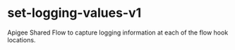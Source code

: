 # set-logging-values-v1
Apigee Shared Flow to capture logging information at each of the flow hook locations.
